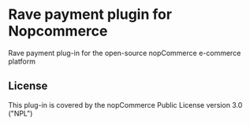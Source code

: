 # Rave payment plugin for Nopcommerce
Rave payment plug-in for the open-source nopCommerce e-commerce platform

## License
This plug-in is covered by the nopCommerce Public License version 3.0 ("NPL")
